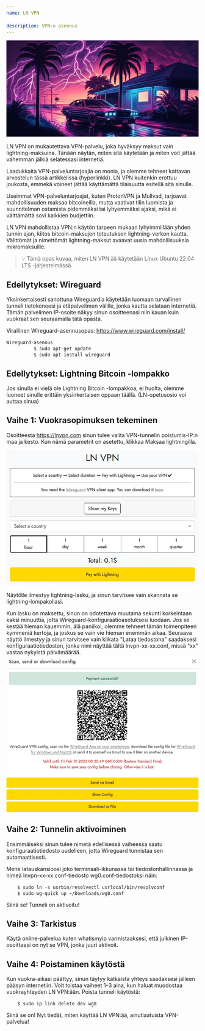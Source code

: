 ```yaml
---
name: LN VPN

description: VPN:n asennus
---
```


![kuva](assets/cover.webp)

LN VPN on mukautettava VPN-palvelu, joka hyväksyy maksut vain lightning-maksuina. Tänään näytän, miten sitä käytetään ja miten voit jättää vähemmän jälkiä selatessasi internetiä.

Laadukkaita VPN-palveluntarjoajia on monia, ja olemme tehneet kattavan arvostelun tässä artikkelissa (hyperlinkki). LN VPN kuitenkin erottuu joukosta, emmekä voineet jättää käyttämättä tilaisuutta esitellä sitä sinulle.

Useimmat VPN-palveluntarjoajat, kuten ProtonVPN ja Mullvad, tarjoavat mahdollisuuden maksaa bitcoineilla, mutta vaativat tilin luomista ja suunnitelman ostamista pidemmäksi tai lyhyemmäksi ajaksi, mikä ei välttämättä sovi kaikkien budjettiin.

LN VPN mahdollistaa VPN:n käytön tarpeen mukaan lyhyimmillään yhden tunnin ajan, kiitos bitcoin-maksujen toteutuksen lightning-verkon kautta. Välittömät ja nimettömät lightning-maksut avaavat uusia mahdollisuuksia mikromaksuille.

> 💡 Tämä opas kuvaa, miten LN VPN:ää käytetään Linux Ubuntu 22.04 LTS -järjestelmässä.

## Edellytykset: Wireguard

Yksinkertaisesti sanottuna Wireguardia käytetään luomaan turvallinen tunneli tietokoneesi ja etäpalvelimen välille, jonka kautta selataan internetiä. Tämän palvelimen IP-osoite näkyy sinun osoitteenasi niin kauan kuin vuokraat sen seuraamalla tätä opasta.

Virallinen Wireguard-asennusopas: https://www.wireguard.com/install/

```
Wireguard-asennus
          $ sudo apt-get update
          $ sudo apt install wireguard
```

## Edellytykset: Lightning Bitcoin -lompakko

Jos sinulla ei vielä ole Lightning Bitcoin -lompakkoa, ei huolta, olemme luoneet sinulle erittäin yksinkertaisen oppaan täällä. (LN-opetusosio voi auttaa sinua)

## Vaihe 1: Vuokrasopimuksen tekeminen

Osoitteesta https://lnvpn.com sinun tulee valita VPN-tunnelin poistumis-IP:n maa ja kesto. Kun nämä parametrit on asetettu, klikkaa Maksaa lightningilla.

![kuva](assets/1.webp)

Näytölle ilmestyy lightning-lasku, ja sinun tarvitsee vain skannata se lightning-lompakollasi.

Kun lasku on maksettu, sinun on odotettava muutama sekunti korkeintaan kaksi minuuttia, jotta Wireguard-konfiguraatioasetuksesi luodaan. Jos se kestää hieman kauemmin, älä paniikoi, olemme tehneet tämän toimenpiteen kymmeniä kertoja, ja joskus se vain vie hieman enemmän aikaa.
Seuraava näyttö ilmestyy ja sinun tarvitsee vain klikata "Lataa tiedostona" saadaksesi konfiguraatiotiedoston, jonka nimi näyttää tältä lnvpn-xx-xx.conf, missä "xx" vastaa nykyistä päivämäärää.
![kuva](assets/2.webp)

## Vaihe 2: Tunnelin aktivoiminen

Ensimmäiseksi sinun tulee nimetä edellisessä vaiheessa saatu konfiguraatiotiedosto uudelleen, jotta Wireguard tunnistaa sen automaattisesti.

Mene latauskansioosi joko terminaali-ikkunassa tai tiedostonhallinnassa ja nimeä lnvpn-xx-xx.conf-tiedosto wg0.conf-tiedostoksi näin:

```
    $ sudo ln -s usrbin/resolvectl usrlocal/bin/resolvconf
    $ sudo wg-quick up ~/Downloads/wg0.conf
```

Siinä se! Tunneli on aktivoitu!

## Vaihe 3: Tarkistus

Käytä online-palvelua kuten whatismyip varmistaaksesi, että julkinen IP-osoitteesi on nyt se VPN, jonka juuri aktivoit.

## Vaihe 4: Poistaminen käytöstä
Kun vuokra-aikasi päättyy, sinun täytyy katkaista yhteys saadaksesi jälleen pääsyn internetiin. Voit toistaa vaiheet 1–3 aina, kun haluat muodostaa vuokrayhteyden LN VPN:ään.
Poista tunneli käytöstä:

```
    $ sudo ip link delete dev wg0
```

Siinä se on! Nyt tiedät, miten käyttää LN VPN:ää, ainutlaatuista VPN-palvelua!